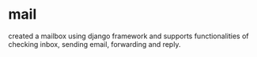 # mail
created a mailbox using django framework and supports functionalities of checking inbox, sending email, forwarding and reply.
